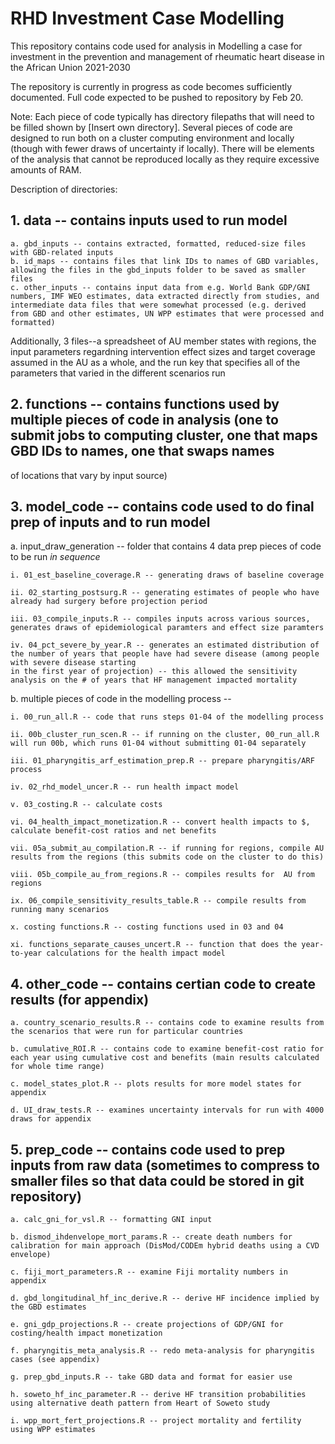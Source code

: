 # RHD Investment Case Modelling

This repository contains code used for analysis in Modelling a case for investment in the prevention and management of rheumatic heart disease in the African Union 2021-2030 

The repository is currently in progress as code becomes sufficiently documented. Full code expected to be pushed to repository by Feb 20.

Note: Each piece of code typically has directory filepaths that will need to be filled shown by [Insert own directory]. Several pieces of code are designed to run both on 
a cluster computing environment and locally (though with fewer draws of uncertainty if locally). There will be elements of the analysis that cannot be reproduced locally as they 
require excessive amounts of RAM.

Description of directories:

## 1. data -- contains inputs used to run model
    a. gbd_inputs -- contains extracted, formatted, reduced-size files with GBD-related inputs
    b. id_maps -- contains files that link IDs to names of GBD variables, allowing the files in the gbd_inputs folder to be saved as smaller files
    c. other_inputs -- contains input data from e.g. World Bank GDP/GNI numbers, IMF WEO estimates, data extracted directly from studies, and intermediate data files that were somewhat processed (e.g. derived from GBD and other estimates, UN WPP estimates that were processed and formatted)
  
  Additionally, 3 files--a spreadsheet of AU member states with regions, the input parameters regardning intervention effect sizes and target coverage assumed in the AU as a
  whole, and the run key that specifies all of the parameters that varied in the different scenarios run

## 2. functions -- contains functions used by multiple pieces of code in analysis (one to submit jobs to computing cluster, one that maps GBD IDs to names, one that swaps names
of locations that vary by input source)

## 3. model_code -- contains code used to do final prep of inputs and to run model

  a. input_draw_generation -- folder that contains 4 data prep pieces of code to be run *in sequence*
  
    i. 01_est_baseline_coverage.R -- generating draws of baseline coverage
    
    ii. 02_starting_postsurg.R -- generating estimates of people who have already had surgery before projection period
    
    iii. 03_compile_inputs.R -- compiles inputs across various sources, generates draws of epidemiological paramters and effect size paramters
    
    iv. 04_pct_severe_by_year.R -- generates an estimated distribution of the number of years that people have had severe disease (among people with severe disease starting 
    in the first year of projection) -- this allowed the sensitivity analysis on the # of years that HF management impacted mortality
    
  b. multiple pieces of code in the modelling process --
  
    i. 00_run_all.R -- code that runs steps 01-04 of the modelling process
    
    ii. 00b_cluster_run_scen.R -- if running on the cluster, 00_run_all.R will run 00b, which runs 01-04 without submitting 01-04 separately
    
    iii. 01_pharyngitis_arf_estimation_prep.R -- prepare pharyngitis/ARF process
    
    iv. 02_rhd_model_uncer.R -- run health impact model
    
    v. 03_costing.R -- calculate costs
    
    vi. 04_health_impact_monetization.R -- convert health impacts to $, calculate benefit-cost ratios and net benefits
    
    vii. 05a_submit_au_compilation.R -- if running for regions, compile AU results from the regions (this submits code on the cluster to do this)
    
    viii. 05b_compile_au_from_regions.R -- compiles results for  AU from regions
    
    ix. 06_compile_sensitivity_results_table.R -- compile results from running many scenarios
    
    x. costing functions.R -- costing functions used in 03 and 04
    
    xi. functions_separate_causes_uncert.R -- function that does the year-to-year calculations for the health impact model
    
  ## 4. other_code -- contains certian code to create results (for appendix)
  
    a. country_scenario_results.R -- contains code to examine results from the scenarios that were run for particular countries
    
    b. cumulative_ROI.R -- contains code to examine benefit-cost ratio for each year using cumulative cost and benefits (main results calculated for whole time range)
    
    c. model_states_plot.R -- plots results for more model states for appendix
    
    d. UI_draw_tests.R -- examines uncertainty intervals for run with 4000 draws for appendix
  
  ## 5. prep_code -- contains code used to prep inputs from raw data (sometimes to compress to smaller files so that data could be stored in git repository)
  
    a. calc_gni_for_vsl.R -- formatting GNI input
    
    b. dismod_ihdenvelope_mort_params.R -- create death numbers for calibration for main approach (DisMod/CODEm hybrid deaths using a CVD envelope)
    
    c. fiji_mort_parameters.R -- examine Fiji mortality numbers in appendix
    
    d. gbd_longitudinal_hf_inc_derive.R -- derive HF incidence implied by the GBD estimates
    
    e. gni_gdp_projections.R -- create projections of GDP/GNI for costing/health impact monetization
    
    f. pharyngitis_meta_analysis.R -- redo meta-analysis for pharyngitis cases (see appendix)
    
    g. prep_gbd_inputs.R -- take GBD data and format for easier use
    
    h. soweto_hf_inc_parameter.R -- derive HF transition probabilities using alternative death pattern from Heart of Soweto study
    
    i. wpp_mort_fert_projections.R -- project mortality and fertility using WPP estimates
    

    
    
